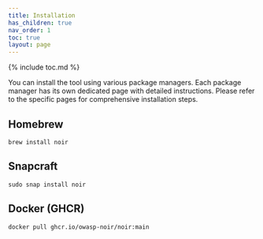 ```yaml
---
title: Installation
has_children: true
nav_order: 1
toc: true
layout: page
---
```


{% include toc.md %}

You can install the tool using various package managers. Each package manager has its own dedicated page with detailed instructions. Please refer to the specific pages for comprehensive installation steps.

## Homebrew

```shell
brew install noir
```

## Snapcraft

```shell
sudo snap install noir
```

## Docker (GHCR)

```bash
docker pull ghcr.io/owasp-noir/noir:main
```
